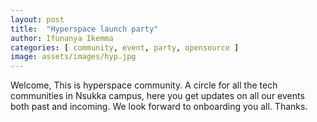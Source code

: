 ```yaml
---
layout: post
title:  "Hyperspace launch party"
author: Ifunanya Ikemma
categories: [ community, event, party, opensource ]
image: assets/images/hyp.jpg
---
```


Welcome, This is hyperspace community. A circle for all the tech communities in Nsukka campus, here you get updates on all our events both past and incoming. We look forward to onboarding you all. Thanks.